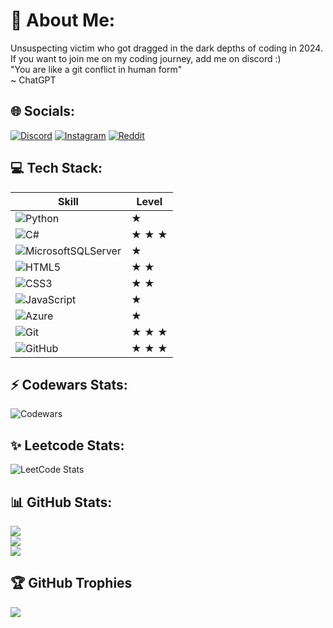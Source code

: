 # 💫 About Me:
Unsuspecting victim who got dragged in the dark depths of coding in 2024. <br>
If you want to join me on my coding journey, add me on discord :) <br>
"You are like a git conflict in human form"<br>~ ChatGPT
<br>

## 🌐 Socials:
[![Discord](https://img.shields.io/badge/Discord-%237289DA.svg?logo=discord&logoColor=white)](https://discord.gg/rekroma) [![Instagram](https://img.shields.io/badge/Instagram-%23E4405F.svg?logo=Instagram&logoColor=white)](https://instagram.com/rekromaaa) [![Reddit](https://img.shields.io/badge/Reddit-%23FF4500.svg?logo=Reddit&logoColor=white)](https://reddit.com/user/Rekroma) 
<br>

## 💻 Tech Stack:
| Skill | Level |
|-------|-------|
| ![Python](https://img.shields.io/badge/python-3670A0?style=flat&logo=python&logoColor=ffdd54) |  ★ |
| ![C#](https://img.shields.io/badge/c%23-%23239120.svg?style=flat&logo=csharp&logoColor=white) |  ★ ★ ★  |
| ![MicrosoftSQLServer](https://img.shields.io/badge/Microsoft%20SQL%20Server-CC2927?style=flat&logo=microsoft%20sql%20server&logoColor=white) |  ★ |
| ![HTML5](https://img.shields.io/badge/html5-%23E34F26.svg?style=flat&logo=html5&logoColor=white) |  ★ ★  |
| ![CSS3](https://img.shields.io/badge/css3-%231572B6.svg?style=flat&logo=css3&logoColor=white) |  ★ ★  |
| ![JavaScript](https://img.shields.io/badge/javascript-%23323330.svg?style=flat&logo=javascript&logoColor=%23F7DF1E) |  ★ |
| ![Azure](https://img.shields.io/badge/azure-%230072C6.svg?style=flat&logo=microsoftazure&logoColor=white) |  ★ |
| ![Git](https://img.shields.io/badge/git-%23F05033.svg?style=flat&logo=git&logoColor=white) |  ★ ★ ★  |
| ![GitHub](https://img.shields.io/badge/github-%23121011.svg?style=flat&logo=github&logoColor=white) |  ★ ★ ★ |

## ⚡ Codewars Stats:
![Codewars](https://github.r2v.ch/codewars?user=Rekroma&theme=gradient)
<br>

## ✨ Leetcode Stats:
![LeetCode Stats](https://leetcard.jacoblin.cool/Rekroma?theme=unicorn&font=Red%20Hat%20Mono)
<br>

## 📊 GitHub Stats:
![](https://github-readme-stats.vercel.app/api?username=Rekroma&theme=radical&hide_border=true&include_all_commits=true&count_private=true)<br/>
![](https://nirzak-streak-stats.vercel.app/?user=Rekroma&theme=radical&hide_border=true)<br/>
![](https://github-readme-stats.vercel.app/api/top-langs/?username=Rekroma&theme=radical&hide_border=true&include_all_commits=true&count_private=true&layout=compact)
<br>

## 🏆 GitHub Trophies
![](https://github-profile-trophy.vercel.app/?username=Rekroma&theme=radical&no-frame=true&no-bg=false&margin-w=4)
